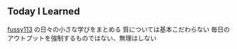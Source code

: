 ## Today I Learned

[fussy113](https://github.com/fussy113) の日々の小さな学びをまとめる
質については基本こだわらない
毎日のアウトプットを強制するものではない、無理はしない
